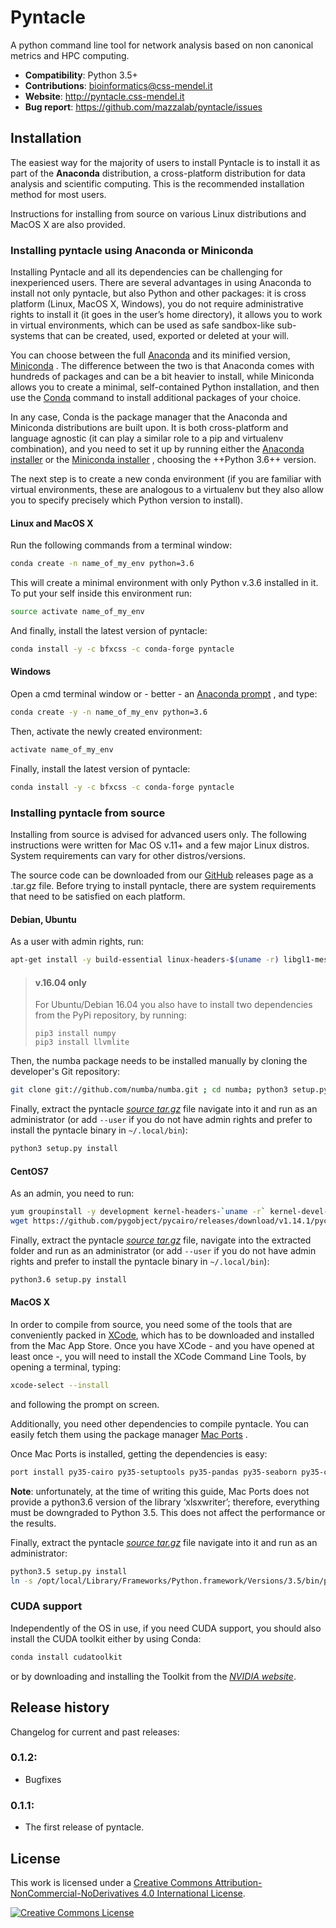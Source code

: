 # Pyntacle

A python command line tool for network analysis based on non canonical
metrics and HPC computing.

- **Compatibility**: Python 3.5+
- **Contributions**: bioinformatics@css-mendel.it
- **Website**: http://pyntacle.css-mendel.it
- **Bug report**: https://github.com/mazzalab/pyntacle/issues

## Installation

The easiest way for the majority of users to install Pyntacle is to
install it as part of the **Anaconda** distribution, a cross-platform
distribution for data analysis and scientific computing. This is the
recommended installation method for most users.

Instructions for installing from source on various Linux distributions
and MacOS X are also provided.


### Installing pyntacle using Anaconda or Miniconda

Installing Pyntacle and all its dependencies can be challenging for
inexperienced users. There are several advantages in using Anaconda to
install not only pyntacle, but also Python and other packages: it is
cross platform (Linux, MacOS X, Windows), you do not require
administrative rights to install it (it goes in the user’s home
directory), it allows you to work in virtual environments, which can be
used as safe sandbox-like sub-systems that can be created, used,
exported or deleted at your will.

You can choose between the full [Anaconda](http://docs.continuum.io/anaconda/) and its minified version,
[Miniconda](http://conda.pydata.org/miniconda.html) . The difference between the two is that Anaconda comes with
hundreds of packages and can be a bit heavier to install, while
Miniconda allows you to create a minimal, self-contained Python
installation, and then use the [Conda](https://conda.io/docs/) command to install additional
packages of your choice.

In any case, Conda is the package manager that the Anaconda and
Miniconda distributions are built upon. It is both cross-platform and
language agnostic (it can play a similar role to a pip and virtualenv
combination), and you need to set it up by running either the [Anaconda
installer](https://www.anaconda.com/download/) or the
[Miniconda installer](https://conda.io/miniconda.html) , choosing the
++Python 3.6++ version.

The next step is to create a new conda environment (if you are familiar
with virtual environments, these are analogous to a virtualenv but they
also allow you to specify precisely which Python version to install).

#### Linux and MacOS X

Run the following commands from a terminal window:

```bash
conda create -n name_of_my_env python=3.6
```

This will create a minimal environment with only Python v.3.6 installed
in it. To put your self inside this environment run:

```bash
source activate name_of_my_env
```

And finally, install the latest version of pyntacle:

```bash
conda install -y -c bfxcss -c conda-forge pyntacle
```

#### Windows

Open a cmd terminal window or - better - an
[Anaconda prompt](https://chrisconlan.com/wp-content/uploads/2017/05/anaconda_prompt.png)
, and type:

```bash
conda create -y -n name_of_my_env python=3.6
```

Then, activate the newly created environment:

```bash
activate name_of_my_env
```

Finally, install the latest version of pyntacle:

```bash
conda install -y -c bfxcss -c conda-forge pyntacle
```

### Installing pyntacle from source
Installing from source is advised for advanced users only. The following
instructions were written for Mac OS v.11+ and a few major Linux
distros. System requirements can vary for other distros/versions.

The source code can be downloaded from our
[GitHub](https://github.com/mazzalab/pyntacle) releases page as a
.tar.gz file. Before trying to install pyntacle, there are system
requirements that need to be satisfied on each platform.

#### Debian, Ubuntu

As a user with admin rights, run:

```bash
apt-get install -y build-essential linux-headers-$(uname -r) libgl1-mesa-glx libigraph0v5 libigraph0-dev libcairo2-dev libffi-dev libjpeg-dev libgif-dev libblas-dev liblapack-dev git python3-pip python3-tk
```

> #### v.16.04 only
> For Ubuntu/Debian 16.04 you also have to install two dependencies from the PyPi repository, by running:
>```
>pip3 install numpy
>pip3 install llvmlite
>```

Then, the numba package needs to be installed manually by cloning the developer's Git repository:

```bash
git clone git://github.com/numba/numba.git ; cd numba; python3 setup.py install; cd ..; rm -rf numba
```

Finally, extract the pyntacle [_source tar.gz_](https://github.com/mazzalab/pyntacle/releases) file navigate into it and run as an administrator (or add ```--user``` if you do not have admin rights and prefer to install the pyntacle binary in ```~/.local/bin```):

```bash
python3 setup.py install
```

#### CentOS7

As an admin, you need to run:

```bash
yum groupinstall -y development kernel-headers-`uname -r` kernel-devel-`uname -r` gcc gcc-c++ yum-utils; yum install -y https://centos7.iuscommunity.org/ius-release.rpm; yum install -y wget python36u-devel.x86_64 igraph-devel.x86_64 cairo-devel.x86_64 atlas-devel.x86_64 libffi-devel.x86_64 python36u-pip python36u-tkinter.x86_64
wget https://github.com/pygobject/pycairo/releases/download/v1.14.1/pycairo-1.14.1.tar.gz ; tar -xf pycairo-1.14.1.tar.gz; cd pycairo-1.14.1; python3.6 setup.py build ; sudo python3.6 setup.py install; cd ..; rm -rf pycairo-1.14.1*
```

Finally, extract the pyntacle [_source tar.gz_](https://github.com/mazzalab/pyntacle/releases) file, navigate into the
extracted folder and run as an administrator (or add ```--user``` if you do not have admin rights and prefer to install the pyntacle binary in ```~/.local/bin```):

```bash
python3.6 setup.py install
```

#### MacOS X

In order to compile from source, you need some of the tools that are
conveniently packed in
[XCode](https://itunes.apple.com/us/app/xcode/id497799835?mt=12), which
has to be downloaded and installed from the Mac App Store. Once you have
XCode - and you have opened at least once -, you will need to install
the XCode Command Line Tools, by opening a terminal, typing:

```bash
xcode-select --install
```
and following the prompt on screen.

Additionally, you need other dependencies to compile pyntacle. You can
easily fetch them using the package manager
[Mac Ports](https://www.macports.org/install.php) .

Once Mac Ports is installed, getting the dependencies is easy:

```bash
port install py35-cairo py35-setuptools py35-pandas py35-seaborn py35-colorama py35-xlsxwriter py35-igraph
```

**Note**: unfortunately, at the time of writing this guide, Mac Ports does
not provide a python3.6 version of the library ‘xlsxwriter’; therefore,
everything must be downgraded to Python 3.5. This does not affect the
performance or the results.

Finally, extract the pyntacle [_source tar.gz_](https://github.com/mazzalab/pyntacle/releases) file navigate into it and run as an
administrator:

```bash
python3.5 setup.py install
ln -s /opt/local/Library/Frameworks/Python.framework/Versions/3.5/bin/pyntacle /opt/local/bin
```

### CUDA support

Independently of the OS in use, if you need CUDA support, you should
also install the CUDA toolkit either by using Conda:

```bash
conda install cudatoolkit
```

or by downloading and installing the Toolkit from the
[_NVIDIA website_](https://developer.nvidia.com/cuda-toolkit).

## Release history

Changelog for current and past releases:

### 0.1.2:

- Bugfixes

### 0.1.1:

-  The first release of pyntacle.



## License

This work is licensed under a <a rel="license"
href="http://creativecommons.org/licenses/by-nc-nd/4.0/">Creative
Commons Attribution-NonCommercial-NoDerivatives 4.0 International
License</a>.

<a rel="license"
href="http://creativecommons.org/licenses/by-nc-nd/4.0/"><img
alt="Creative Commons License" style="border-width:0"
src="https://i.creativecommons.org/l/by-nc-nd/4.0/88x31.png" /></a><br
/>
